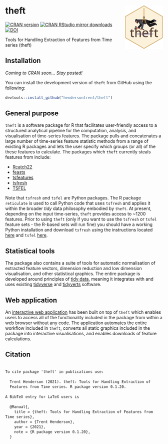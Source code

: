 
# theft <img src="man/figures/logo.png" align="right" width="120" />

[![CRAN
version](http://www.r-pkg.org/badges/version/catch22)](http://www.r-pkg.org/pkg/theft)
[![CRAN RStudio mirror
downloads](http://cranlogs.r-pkg.org/badges/catch22)](http://www.r-pkg.org/pkg/theft)
[![DOI](https://zenodo.org/badge/351259952.svg)](https://zenodo.org/badge/latestdoi/351259952)

Tools for Handling Extraction of Features from Time series (theft)

## Installation

*Coming to CRAN soon… Stay posted\!*

You can install the development version of `theft` from GitHub using the
following:

``` r
devtools::install_github("hendersontrent/theft")
```

## General purpose

`theft` is a software package for R that facilitates user-friendly
access to a structured analytical pipeline for the computation,
analysis, and visualisation of time-series features. The package pulls
and concatenates a large number of time-series feature statistic methods
from a range of existing R packages and lets the user specify which
groups (or all) of the these features to calculate. The packages which
`theft` currently steals features from include:

  - [Rcatch22](https://github.com/hendersontrent/Rcatch22)
  - [feasts](https://feasts.tidyverts.org)
  - [tsfeatures](https://github.com/robjhyndman/tsfeatures)
  - [tsfresh](https://tsfresh.com)
  - [TSFEL](https://tsfel.readthedocs.io/en/latest/)

Note that `tsfresh` and `tsfel` are Python packages. The R package
`reticulate` is used to call Python code that uses `tsfresh` and applies
it within the broader *tidy* data philosophy embodied by `theft`. At
present, depending on the input time-series, `theft` provides access to
\~1200 features. Prior to using `theft` (only if you want to use the
`tsfresh` or `tsfel` feature sets - the R-based sets will run fine) you
should have a working Python installation and download `tsfresh` using
the instructions located [here](https://tsfresh.com) and `tsfel`
[here](https://github.com/fraunhoferportugal/tsfel).

## Statistical tools

The package also contains a suite of tools for automatic normalisation
of extracted feature vectors, dimension reduction and low dimension
visualisation, and other statistical graphics. The entire package is
developed around principles of [tidy
data](https://cran.r-project.org/web/packages/tidyr/vignettes/tidy-data.html),
meaning it integrates with and uses existing
[tidyverse](https://www.tidyverse.org) and
[tidyverts](https://tidyverts.org) software.

## Web application

An [interactive web
application](https://dynamicsandneuralsystems.shinyapps.io/timeseriesfeaturevis/)
has been built on top of `theft` which enables users to access all of
the functionality included in the package from within a web browser
without any code. The application automates the entire workflow included
in `theft`, converts all static graphics included in the package into
interactive visualisations, and enables downloads of feature
calculations.

## Citation

``` 

To cite package 'theft' in publications use:

  Trent Henderson (2021). theft: Tools for Handling Extraction of
  Features from Time series. R package version 0.1.20.

A BibTeX entry for LaTeX users is

  @Manual{,
    title = {theft: Tools for Handling Extraction of Features from Time series},
    author = {Trent Henderson},
    year = {2021},
    note = {R package version 0.1.20},
  }
```
